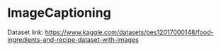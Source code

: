 # ImageCaptioning

Dataset link: https://www.kaggle.com/datasets/pes12017000148/food-ingredients-and-recipe-dataset-with-images
